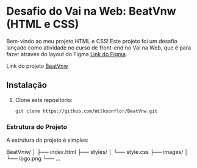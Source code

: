 # Desafio do Vai na Web: BeatVnw (HTML e CSS)

Bem-vindo ao meu projeto HTML e CSS! Este projeto foi um desafio lançado como atividade no curso de front-end no Vai na Web, que é para fazer através do layout do Figma [Link do Figma](https://www.figma.com/file/LP1pS63LMFzWchIpZwNaqr/Beat?type=design&node-id=0-1&mode=design&t=rNlLEvsbPoDNMwet-0).

Link do projeto [BeatVnw](https://wilksonflor.github.io/BeatVnw/)

## Instalação

1. Clone este repositório:

   ```bash
   git clone https://github.com/Wilksonflor/BeatVnw.git

### Estrutura do Projeto

A estrutura do projeto é simples:

BeatVnw/
│
├── index.html
├── styles/
│ └── style.css
├── images/
│ └── logo.png
└── ...

